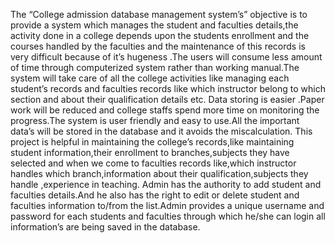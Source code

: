 
The “College admission database management system’s” objective is to provide a system which manages the student and faculties details,the  activity done in a college depends upon the students enrollment and the courses handled by the faculties and the maintenance of this records is very difficult because of it’s hugeness .The users will consume less amount of time through computerized system rather than working manual.The system will take care of all the college activities like managing each student’s records and faculties records like which instructor belong to which section and about their qualification details etc.
	Data storing is easier .Paper work will be reduced and college staffs spend more time on monitoring the progress.The system is user friendly and easy to use.All the important data’s will be stored in the database and it avoids the miscalculation.
	This project is helpful in maintaining the college’s records,like maintaining student information,their enrollment to branches,subjects they have selected and when we come to faculties records like,which instructor handles which branch,information about their qualification,subjects they handle ,experience in teaching.
	Admin has the authority to add student and faculties details.And he also has the right to edit or delete student and faculties information to/from the list.Admin provides a unique username and password for each students and faculties through which he/she can login all information’s are being saved in the database.
